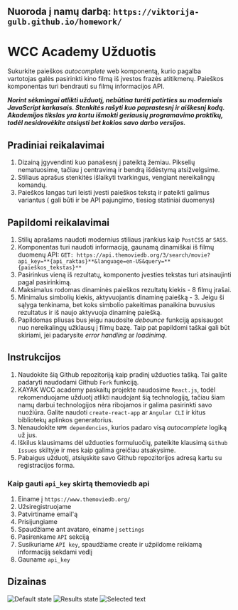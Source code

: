 ## Nuoroda į namų darbą: `https://viktorija-gulb.github.io/homework/`

# WCC Academy Užduotis

Sukurkite paieškos _autocomplete_ web komponentą, kurio pagalba vartotojas galės pasirinkti kino filmą iš įvestos frazės atitikmenų. Paieškos komponentas turi bendrauti su filmų informacijos API.

**_Norint sėkmingai atlikti užduotį, nebūtina turėti patirties su moderniais JavaScript karkasais. Stenkitės rašyti kuo paprastesnį ir aiškesnį kodą. Akademijos tikslas yra kartu išmokti geriausių programavimo praktikų, todėl nesidrovėkite atsiųsti bet kokios savo darbo versijos._**


## Pradiniai reikalavimai
1. Dizainą įgyvendinti kuo panašesnį į pateiktą žemiau. Pikselių nematuosime, tačiau į centravimą ir bendrą išdėstymą atsižvelgsime. 
2. Stiliaus aprašus stenkitės išlaikyti tvarkingus, vengiant nereikalingų komandų. 
3. Paieškos langas turi leisti įvesti paieškos tekstą ir pateikti galimus variantus ( gali būti ir be API pajungimo, tiesiog statiniai duomenys)


## Papildomi reikalavimai
1. Stilių aprašams naudoti modernius stiliaus įrankius kaip `PostCSS` ar `SASS`.
2. Komponentas turi naudoti informaciją, gaunamą dinamiškai iš filmų duomenų API:
   `GET: https://api.themoviedb.org/3/search/movie?api_key=**{api_raktas}**&language=en-US&query=**{paieškos_tekstas}**`
3. Pasirinkus vieną iš rezultatų, komponento įvesties tekstas turi atsinaujinti pagal pasirinkimą.
4. Maksimalus rodomas dinaminės paieškos rezultatų kiekis - 8 filmų įrašai.
5. Minimalus simbolių kiekis, aktyvuojantis dinaminę paiešką - 3. Jeigu ši sąlyga tenkinama, bet koks simbolio pakeitimas panaikina buvusius rezultatus ir iš naujo aktyvuoja dinaminę paiešką.
6. Papildomas pliusas bus jeigu naudosite _debounce_ funkciją apsisaugot nuo nereikalingų užklausų į filmų bazę. Taip pat papildomi taškai gali būt skiriami, jei padarysite _error handling_ ar _loadinimą_.


## Instrukcijos
1. Naudokite šią Github repozitoriją kaip pradinį užduoties tašką. Tai galite padaryti naudodami Github `Fork` funkciją.
2. KAYAK WCC academy paskaitų projekte naudosime `React.js`, todėl rekomenduojame užduotį atlikti naudojant šią technologiją, tačiau šiam namų darbui technologijos nėra ribojamos ir galima pasirinkti savo nuožiūra. Galite naudoti `create-react-app` ar `Angular CLI` ir kitus bibliotekų aplinkos generatorius.
3. Nenaudokite `NPM dependencies`, kurios padaro visą _autocomplete_ logiką už jus.
4. Iškilus klausimams dėl užduoties formuluočių, pateikite klausimą `Github Issues` skiltyje ir mes kaip galima greičiau atsakysime.
5. Pabaigus užduotį, atsiųskite savo Github repozitorijos adresą kartu su registracijos forma.

### Kaip gauti `api_key` skirtą themoviedb api
1. Einame į `https://www.themoviedb.org/`
2. Užsiregistruojame
3. Patvirtiname email'ą
4. Prisijungiame
5. Spaudžiame ant avataro, einame į `settings`
6. Pasirenkame `API` sekciją
7. Susikuriame `API key`, spaudžiame create ir užpildome reikiamą informaciją sekdami vedlį
8. Gauname `api_key`



## Dizainas

![Default state](images/default_state.png?raw=true "Default state")
![Results state](images/results_state.png?raw=true "Results state")
![Selected text](images/selected_state.png?raw=true "Selected state")
